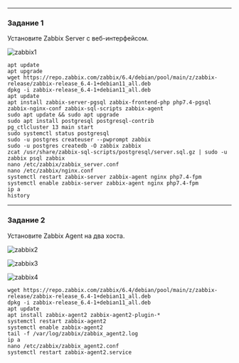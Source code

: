 
 ---

### Задание 1 

Установите Zabbix Server с веб-интерфейсом.

![zabbix1](https://user-images.githubusercontent.com/122460278/224634956-6c48f270-48ad-4332-be2c-3bed918fc57a.png)

```
apt update
apt upgrade
wget https://repo.zabbix.com/zabbix/6.4/debian/pool/main/z/zabbix-release/zabbix-release_6.4-1+debian11_all.deb
dpkg -i zabbix-release_6.4-1+debian11_all.deb
apt update
apt install zabbix-server-pgsql zabbix-frontend-php php7.4-pgsql zabbix-nginx-conf zabbix-sql-scripts zabbix-agent
sudo apt update && sudo apt upgrade
sudo apt install postgresql postgresql-contrib
pg_ctlcluster 13 main start
sudo systemctl status postgresql
sudo -u postgres createuser --pwprompt zabbix
sudo -u postgres createdb -O zabbix zabbix
zcat /usr/share/zabbix-sql-scripts/postgresql/server.sql.gz | sudo -u zabbix psql zabbix
nano /etc/zabbix/zabbix_server.conf
nano /etc/zabbix/nginx.conf
systemctl restart zabbix-server zabbix-agent nginx php7.4-fpm
systemctl enable zabbix-server zabbix-agent nginx php7.4-fpm
ip a
history
```
---

### Задание 2 

Установите Zabbix Agent на два хоста.

![zabbix2](https://user-images.githubusercontent.com/122460278/224635187-c0a53d93-6625-47d4-bf70-2553c04396c4.png)

![zabbix3](https://user-images.githubusercontent.com/122460278/224635192-1976ee2b-16e8-4c58-9bf0-7fd58a1df09e.png)

![zabbix4](https://user-images.githubusercontent.com/122460278/224635195-e8d44b59-3c3e-495f-9ac7-49b4988776e3.png)


```
wget https://repo.zabbix.com/zabbix/6.4/debian/pool/main/z/zabbix-release/zabbix-release_6.4-1+debian11_all.deb
dpkg -i zabbix-release_6.4-1+debian11_all.deb
apt update
apt install zabbix-agent2 zabbix-agent2-plugin-*
systemctl restart zabbix-agent2
systemctl enable zabbix-agent2
tail -f /var/log/zabbix/zabbix_agent2.log
ip a
nano /etc/zabbix/zabbix_agent2.conf
systemctl restart zabbix-agent2.service
```




